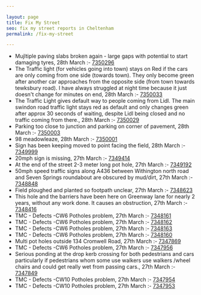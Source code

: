 ```yaml
---

layout: page
title: Fix My Street
seo: fix my street reports in Cheltenham
permalink: /fix-my-street

---
```


<!-- fix_marker starts -->

- Mujltiple paving slabs broken again - large gaps with potential to start damaging tyres, 28th March :- [7350296](https://www.fixmystreet.com/report/7350296)
- The Traffic light (for vehicles going into town) stays on Red if the cars are only coming from one side (towards town). They only become green after another car approaches from the opposite side (from town towards tewksbury road). I have always struggled at night time because it just doesn't change for minutes on end, 28th March :- [7350033](https://www.fixmystreet.com/report/7350033)
- The Traffic Light gives default way to people coming from Lidl. The main swindon road traffic light stays red as default and only changes green after approx 30 seconds of waiting, despite Lidl being closed and no traffic coming from there., 28th March :- [7350029](https://www.fixmystreet.com/report/7350029)
- Parking too close to junction and parking on corner of pavement, 28th March :- [7350003](https://www.fixmystreet.com/report/7350003)
- 98 meadowleaze, 28th March :- [7350001](https://www.fixmystreet.com/report/7350001)
- Sign has been keeping moved to point facing the field, 28th March :- [7349999](https://www.fixmystreet.com/report/7349999)
- 20mph sign is missing, 27th March :- [7349414](https://www.fixmystreet.com/report/7349414)
- At the end of the street 2-3 meter long pot hole, 27th March :- [7349192](https://www.fixmystreet.com/report/7349192)
- 50mph speed traffic signs along A436 between Withington north road and Seven Springs roundabout are obscured by mud/dirt, 27th March :- [7348848](https://www.fixmystreet.com/report/7348848)
- Field ploughed and planted so footpath unclear, 27th March :- [7348623](https://www.fixmystreet.com/report/7348623)
- This hole and the barriers have been here on Greenway lane for nearly 2 years, without any work done. It causes an obstruction, 27th March :- [7348416](https://www.fixmystreet.com/report/7348416)
- TMC - Defects -CW6 Potholes  problem, 27th March :- [7348161](https://www.fixmystreet.com/report/7348161)
- TMC - Defects -CW6 Potholes  problem, 27th March :- [7348162](https://www.fixmystreet.com/report/7348162)
- TMC - Defects -CW6 Potholes  problem, 27th March :- [7348163](https://www.fixmystreet.com/report/7348163)
- TMC - Defects -CW6 Potholes  problem, 27th March :- [7348160](https://www.fixmystreet.com/report/7348160)
- Multi pot holes outside 134 Cromwell Road, 27th March :- [7347869](https://www.fixmystreet.com/report/7347869)
- TMC - Defects -CW6 Potholes  problem, 27th March :- [7347956](https://www.fixmystreet.com/report/7347956)
- Serious ponding at the drop kerb crossing for both pedestrians and cars particularly if pedestrians whom some use walkers use walkers /wheel chairs and could get really wet from passing cars., 27th March :- [7347849](https://www.fixmystreet.com/report/7347849)
- TMC - Defects -CW10 Potholes problem, 27th March :- [7347954](https://www.fixmystreet.com/report/7347954)
- TMC - Defects -CW10 Potholes problem, 27th March :- [7347953](https://www.fixmystreet.com/report/7347953)

<!-- fix_marker ends -->